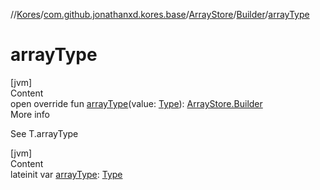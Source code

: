 //[Kores](../../../index.md)/[com.github.jonathanxd.kores.base](../../index.md)/[ArrayStore](../index.md)/[Builder](index.md)/[arrayType](array-type.md)



# arrayType  
[jvm]  
Content  
open override fun [arrayType](array-type.md)(value: [Type](https://docs.oracle.com/javase/8/docs/api/java/lang/reflect/Type.html)): [ArrayStore.Builder](index.md)  
More info  


See T.arrayType

  


[jvm]  
Content  
lateinit var [arrayType](array-type.md): [Type](https://docs.oracle.com/javase/8/docs/api/java/lang/reflect/Type.html)  



